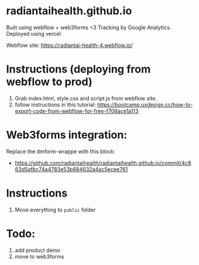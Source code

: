 # radiantaihealth.github.io

Built using webflow + web3forms <3 
Tracking by Google Analytics. 
Deployed using vercel

Webflow site: https://radiantai-health-4.webflow.io/

# Instructions (deploying from webflow to prod)
1. Grab index.html, style.css and script.js from webflow site. 
2. follow instructions in this tutorial: https://bootcamp.uxdesign.cc/how-to-export-code-from-webflow-for-free-f708ace1a113

# Web3forms integration:
Replace the dmform-wrappe with this block:
- https://github.com/radiantaihealth/radiantaihealth.github.io/commit/4c863d5afbc74a4783e53b684632a4ac5ecee761

# Instructions
1. Move everything to `public` folder

# Todo:
1. add product demo
2. move to web3forms


